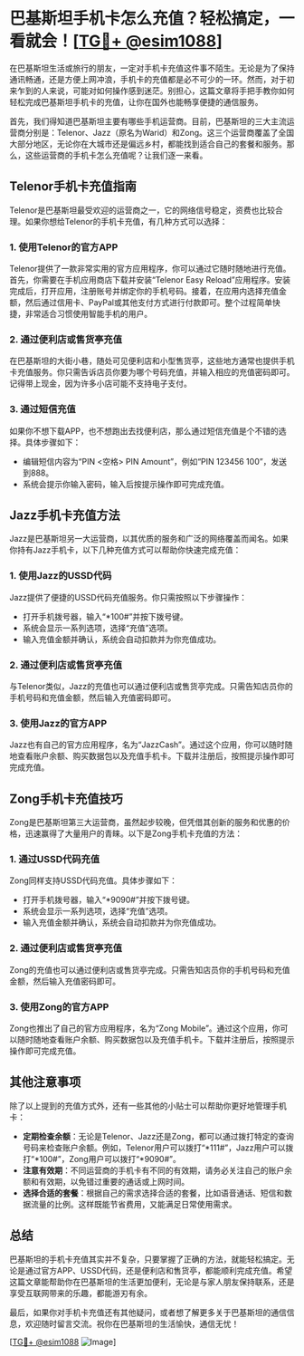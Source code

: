 # 巴基斯坦手机卡怎么充值？轻松搞定，一看就会！[[TG💪+ @esim1088](https://t.me/s/esim1088)]

在巴基斯坦生活或旅行的朋友，一定对手机卡充值这件事不陌生。无论是为了保持通讯畅通，还是方便上网冲浪，手机卡的充值都是必不可少的一环。然而，对于初来乍到的人来说，可能对如何操作感到迷茫。别担心，这篇文章将手把手教你如何轻松完成巴基斯坦手机卡的充值，让你在国外也能畅享便捷的通信服务。

首先，我们得知道巴基斯坦主要有哪些手机运营商。目前，巴基斯坦的三大主流运营商分别是：Telenor、Jazz（原名为Warid）和Zong。这三个运营商覆盖了全国大部分地区，无论你在大城市还是偏远乡村，都能找到适合自己的套餐和服务。那么，这些运营商的手机卡怎么充值呢？让我们逐一来看。

## Telenor手机卡充值指南

Telenor是巴基斯坦最受欢迎的运营商之一，它的网络信号稳定，资费也比较合理。如果你想给Telenor的手机卡充值，有几种方式可以选择：

### 1. **使用Telenor的官方APP**
Telenor提供了一款非常实用的官方应用程序，你可以通过它随时随地进行充值。首先，你需要在手机应用商店下载并安装“Telenor Easy Reload”应用程序。安装完成后，打开应用，注册账号并绑定你的手机号码。接着，在应用内选择充值金额，然后通过信用卡、PayPal或其他支付方式进行付款即可。整个过程简单快捷，非常适合习惯使用智能手机的用户。

### 2. **通过便利店或售货亭充值**
在巴基斯坦的大街小巷，随处可见便利店和小型售货亭，这些地方通常也提供手机卡充值服务。你只需告诉店员你要为哪个号码充值，并输入相应的充值密码即可。记得带上现金，因为许多小店可能不支持电子支付。

### 3. **通过短信充值**
如果你不想下载APP，也不想跑出去找便利店，那么通过短信充值是个不错的选择。具体步骤如下：
- 编辑短信内容为“PIN <空格> PIN Amount”，例如“PIN 123456 100”，发送到888。
- 系统会提示你输入密码，输入后按提示操作即可完成充值。

## Jazz手机卡充值方法

Jazz是巴基斯坦另一大运营商，以其优质的服务和广泛的网络覆盖而闻名。如果你持有Jazz手机卡，以下几种充值方式可以帮助你快速完成充值：

### 1. **使用Jazz的USSD代码**
Jazz提供了便捷的USSD代码充值服务。你只需按照以下步骤操作：
- 打开手机拨号器，输入“*100#”并按下拨号键。
- 系统会显示一系列选项，选择“充值”选项。
- 输入充值金额并确认，系统会自动扣款并为你充值成功。

### 2. **通过便利店或售货亭充值**
与Telenor类似，Jazz的充值也可以通过便利店或售货亭完成。只需告知店员你的手机号码和充值金额，然后输入充值密码即可。

### 3. **使用Jazz的官方APP**
Jazz也有自己的官方应用程序，名为“JazzCash”。通过这个应用，你可以随时随地查看账户余额、购买数据包以及充值手机卡。下载并注册后，按照提示操作即可完成充值。

## Zong手机卡充值技巧

Zong是巴基斯坦第三大运营商，虽然起步较晚，但凭借其创新的服务和优惠的价格，迅速赢得了大量用户的青睐。以下是Zong手机卡充值的方法：

### 1. **通过USSD代码充值**
Zong同样支持USSD代码充值。具体步骤如下：
- 打开手机拨号器，输入“*9090#”并按下拨号键。
- 系统会显示一系列选项，选择“充值”选项。
- 输入充值金额并确认，系统会自动扣款并为你充值成功。

### 2. **通过便利店或售货亭充值**
Zong的充值也可以通过便利店或售货亭完成。只需告知店员你的手机号码和充值金额，然后输入充值密码即可。

### 3. **使用Zong的官方APP**
Zong也推出了自己的官方应用程序，名为“Zong Mobile”。通过这个应用，你可以随时随地查看账户余额、购买数据包以及充值手机卡。下载并注册后，按照提示操作即可完成充值。

## 其他注意事项

除了以上提到的充值方式外，还有一些其他的小贴士可以帮助你更好地管理手机卡：

- **定期检查余额**：无论是Telenor、Jazz还是Zong，都可以通过拨打特定的查询号码来检查账户余额。例如，Telenor用户可以拨打“*111#”，Jazz用户可以拨打“*100#”，Zong用户可以拨打“*9090#”。
- **注意有效期**：不同运营商的手机卡有不同的有效期，请务必关注自己的账户余额和有效期，以免错过重要的通话或上网时间。
- **选择合适的套餐**：根据自己的需求选择合适的套餐，比如语音通话、短信和数据流量的比例。这样既能节省费用，又能满足日常使用需求。

## 总结

巴基斯坦的手机卡充值其实并不复杂，只要掌握了正确的方法，就能轻松搞定。无论是通过官方APP、USSD代码，还是便利店和售货亭，都能顺利完成充值。希望这篇文章能帮助你在巴基斯坦的生活更加便利，无论是与家人朋友保持联系，还是享受互联网带来的乐趣，都能游刃有余。

最后，如果你对手机卡充值还有其他疑问，或者想了解更多关于巴基斯坦的通信信息，欢迎随时留言交流。祝你在巴基斯坦的生活愉快，通信无忧！

[[TG💪+ @esim1088](https://t.me/s/esim1088) ![Image](https://i.postimg.cc/4NQfJmqS/Snipaste-2025-05-13-00-14-12.png)]